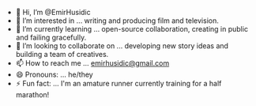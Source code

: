- 👋 Hi, I’m @EmirHusidic
- 👀 I’m interested in ... writing and producing film and television.
- 🌱 I’m currently learning ... open-source collaboration, creating in public and failing gracefully.
- 💞️ I’m looking to collaborate on ... developing new story ideas and building a team of creatives.
- 📫 How to reach me ... emirhusidic@gmail.com
- 😄 Pronouns: ... he/they
- ⚡ Fun fact: ... I'm an amature runner currently training for a half marathon!

<!---
EmirHusidic/EmirHusidic is a ✨ special ✨ repository because its `README.md` (this file) appears on your GitHub profile.
You can click the Preview link to take a look at your changes.
--->
